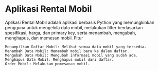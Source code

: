 # Aplikasi Rental Mobil

Aplikasi Rental Mobil adalah aplikasi berbasis Python yang memungkinkan pengguna untuk mengelola data mobil, melakukan filter berdasarkan spesifikasi, harga, dan primary key, serta menambah, mengubah, menghapus, dan memesan mobil.
Fitur

    Menampilkan Daftar Mobil: Melihat semua data mobil yang tersedia.
    Menambah Data Mobil: Menambah mobil baru ke dalam daftar.
    Mengubah Data Mobil: Mengubah informasi mobil yang sudah ada.
    Menghapus Data Mobil: Menghapus mobil dari daftar.
    Order Mobil: Melakukan pemesanan mobil.
